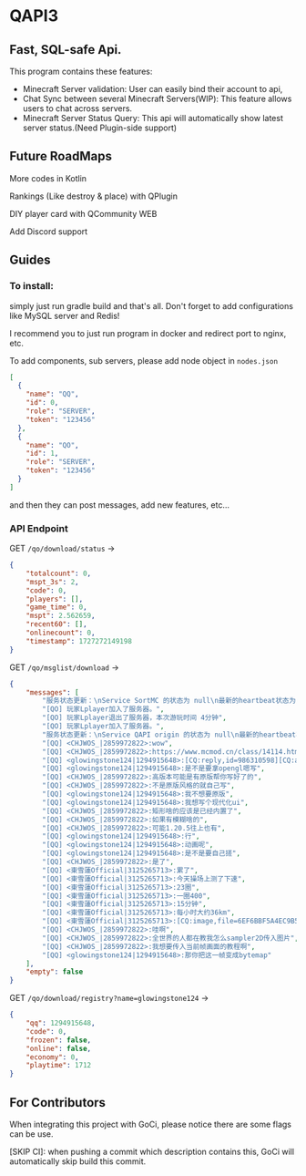 # QAPI3
## Fast, SQL-safe Api.
This program contains these features:
- Minecraft Server validation: User can easily bind their account to api,
- Chat Sync between several Minecraft Servers(WIP): This feature allows users to chat across servers.
- Minecraft Server Status Query: This api will automatically show latest server status.(Need Plugin-side support)

## Future RoadMaps
More codes in Kotlin

Rankings (Like destroy & place) with QPlugin

DIY player card with QCommunity WEB

Add Discord support
## Guides
### To install:
    
simply just run gradle build and that's all. Don't forget to add configurations like MySQL server and Redis!

I recommend you to just run program in docker and redirect port to nginx, etc.

To add components, sub servers, please add node object in `nodes.json`

```JSON
[
  {
    "name": "QQ",
    "id": 0,
    "role": "SERVER",
    "token": "123456"
  },
  {
    "name": "QO",
    "id": 1,
    "role": "SERVER",
    "token": "123456"
  }
]
```

and then they can post messages, add new features, etc...

### API Endpoint

GET `/qo/download/status` -> 
``` JSON
{
    "totalcount": 0,
    "mspt_3s": 2,
    "code": 0,
    "players": [],
    "game_time": 0,
    "mspt": 2.562659,
    "recent60": [],
    "onlinecount": 0,
    "timestamp": 1727272149198
}
```

GET `/qo/msglist/download` -> 
```JSON
{
    "messages": [
        "服务状态更新：\nService SortMC 的状态为 null\n最新的heartbeat状态为： 1 延迟 77ms",
        "[QO] 玩家Lplayer加入了服务器。",
        "[QO] 玩家Lplayer退出了服务器，本次游玩时间 4分钟",
        "[QO] 玩家Lplayer加入了服务器。",
        "服务状态更新：\nService QAPI origin 的状态为 null\n最新的heartbeat状态为： 0 延迟 0ms",
        "[QQ] <CHJWOS_|2859972822>:wow",
        "[QQ] <CHJWOS_|2859972822>:https://www.mcmod.cn/class/14114.html",
        "[QQ] <glowingstone124|1294915648>:[CQ:reply,id=986310598][CQ:at,qq=2859972822,name=CHJWOS_] fabric mod自定义gui的话",
        "[QQ] <glowingstone124|1294915648>:是不是要拿opengl嗯写",
        "[QQ] <CHJWOS_|2859972822>:高版本可能是有原版帮你写好了的",
        "[QQ] <CHJWOS_|2859972822>:不是原版风格的就自己写",
        "[QQ] <glowingstone124|1294915648>:我不想要原版",
        "[QQ] <glowingstone124|1294915648>:我想写个现代化ui",
        "[QQ] <CHJWOS_|2859972822>:矩形啥的应该是已经内置了",
        "[QQ] <CHJWOS_|2859972822>:如果有模糊啥的",
        "[QQ] <CHJWOS_|2859972822>:可能1.20.5往上也有",
        "[QQ] <glowingstone124|1294915648>:行",
        "[QQ] <glowingstone124|1294915648>:动画呢",
        "[QQ] <glowingstone124|1294915648>:是不是要自己搓",
        "[QQ] <CHJWOS_|2859972822>:是了",
        "[QQ] <東雪蓮Official|3125265713>:累了",
        "[QQ] <東雪蓮Official|3125265713>:今天操场上测了下速",
        "[QQ] <東雪蓮Official|3125265713>:23圈",
        "[QQ] <東雪蓮Official|3125265713>:一圈400",
        "[QQ] <東雪蓮Official|3125265713>:15分钟",
        "[QQ] <東雪蓮Official|3125265713>:每小时大约36km",
        "[QQ] <東雪蓮Official|3125265713>:[CQ:image,file=6EF6BBF5A4EC9B58B3754A1E7836C689.jpg,subType=1,url=https://multimedia.nt.qq.com.cn/download?appid=1407&amp;fileid=CgozMTI1MjY1NzEzEhT-HH8woFCrx7llrTrMAfDy9YbiQBiutiMg_woo9s29x5beiAMyBHByb2RQgL2jAQ&amp;spec=0&amp;rkey=CAMSKMa3OFokB_TlE5oz_MZGn_1PxOOLL_sQeAG7OFPt_2onFxvUsjDhYv0,file_size=580398]",
        "[QQ] <CHJWOS_|2859972822>:哇啊",
        "[QQ] <CHJWOS_|2859972822>:全世界的人都在教我怎么sampler2D传入图片",
        "[QQ] <CHJWOS_|2859972822>:我想要传入当前帧画面的教程啊",
        "[QQ] <glowingstone124|1294915648>:那你把这一帧变成bytemap"
    ],
    "empty": false
}
```

GET `/qo/download/registry?name=glowingstone124` -> 
```JSON
{
    "qq": 1294915648,
    "code": 0,
    "frozen": false,
    "online": false,
    "economy": 0,
    "playtime": 1712
}
```
## For Contributors

When integrating this project with GoCi, please notice there are some flags can be use.

[SKIP CI]: when pushing a commit which description contains this, GoCi will automatically skip build this commit.
